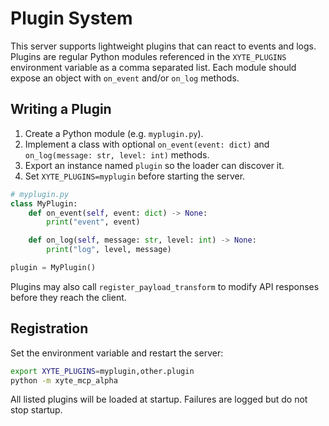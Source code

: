 # Plugin System

This server supports lightweight plugins that can react to events and logs.
Plugins are regular Python modules referenced in the `XYTE_PLUGINS` environment
variable as a comma separated list. Each module should expose an object with
`on_event` and/or `on_log` methods.

## Writing a Plugin

1. Create a Python module (e.g. `myplugin.py`).
2. Implement a class with optional `on_event(event: dict)` and
   `on_log(message: str, level: int)` methods.
3. Export an instance named `plugin` so the loader can discover it.
4. Set `XYTE_PLUGINS=myplugin` before starting the server.

````python
# myplugin.py
class MyPlugin:
    def on_event(self, event: dict) -> None:
        print("event", event)

    def on_log(self, message: str, level: int) -> None:
        print("log", level, message)

plugin = MyPlugin()
````

Plugins may also call `register_payload_transform` to modify API responses before
they reach the client.

## Registration

Set the environment variable and restart the server:

```bash
export XYTE_PLUGINS=myplugin,other.plugin
python -m xyte_mcp_alpha
```

All listed plugins will be loaded at startup. Failures are logged but do not stop
startup.
